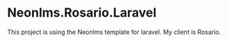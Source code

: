 # Neonlms.Rosario.Laravel
This project is using the Neonlms template for laravel. My client is Rosario.
